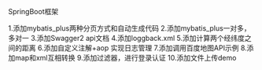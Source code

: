 SpringBoot框架

 1.添加mybatis_plus两种分页方式和自动生成代码
 2.添加mybatis_plus一对多，多对一
 3.添加Swagger2 api文档
 4.添加loggback.xml
 5.添加计算两个经纬度之间的距离
 6.添加自定义注解+aop 实现日志管理
 7.添加调用百度地图API示例
 8.添加map和xml互相转换
 9.添加过滤器，进行登录认证
 10.添加文件上传demo